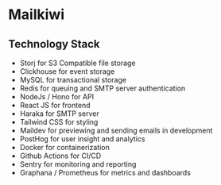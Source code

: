 # Mailkiwi

## Technology Stack

- Storj for S3 Compatible file storage
- Clickhouse for event storage
- MySQL for transactional storage
- Redis for queuing and SMTP server authentication
- NodeJs / Hono for API
- React JS for frontend
- Haraka for SMTP server
- Tailwind CSS for styling
- Maildev for previewing and sending emails in development
- PostHog for user insight and analytics
- Docker for containerization
- Github Actions for CI/CD
- Sentry for monitoring and reporting
- Graphana / Prometheus for metrics and dashboards


